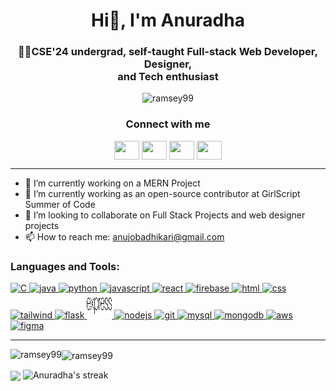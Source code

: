 <h1 align="center">Hi👋, I'm Anuradha</h1>
<h3 align="center">👨‍💻CSE'24 undergrad, self-taught Full-stack Web Developer, Designer, <br> and Tech enthusiast</h3>

<p align="center"> <img src="https://komarev.com/ghpvc/?username=ramsey99&label=Profile%20views&color=0e75b6&style=flat" alt="ramsey99" /> </p>

<h3 align="center">Connect with me</h3>
<p align="center">
<a href="https://twitter.com/RaniAdhikari1" target="blank"><img align="center" src="https://raw.githubusercontent.com/rahuldkjain/github-profile-readme-generator/master/src/images/icons/Social/twitter.svg" height="30" width="40" /></a>
<a href="https://www.linkedin.com/in/anuradha-adhikari/" target="blank"><img align="center" src="https://raw.githubusercontent.com/rahuldkjain/github-profile-readme-generator/master/src/images/icons/Social/linked-in-alt.svg" height="30" width="40" /></a>
<a href="https://instagram.com/anuadhikari1" target="blank"><img align="center" src="https://raw.githubusercontent.com/rahuldkjain/github-profile-readme-generator/master/src/images/icons/Social/instagram.svg" height="30" width="40" /></a>
<a href="https://leetcode.com/lazy_noob_coder/" target="blank"><img align="center" src="https://raw.githubusercontent.com/rahuldkjain/github-profile-readme-generator/master/src/images/icons/Social/leet-code.svg" height="30" width="40" /></a>
</p>

<hr>

- 🔭 I’m currently working on a MERN Project
- 🌱 I’m currently working as an open-source contributor at GirlScript Summer of Code
- 👯 I’m looking to collaborate on Full Stack Projects and web designer projects
- 📫 How to reach me: anujobadhikari@gmail.com

<h3 align="left">Languages and Tools:</h3>
<p align="left"> 
<a href="https://visualstudio.microsoft.com/vs/features/cplusplus/" target="_blank"> <img src="https://github.com/rahuldkjain/github-profile-readme-generator/blob/master/src/images/icons/ProgrammingLanguages/c.svg" alt="C" width="40" height="40"/> </a> 
<a href="https://www.java.com/download/ie_manual.jsp" target="_blank"> <img src="https://github.com/rahuldkjain/github-profile-readme-generator/blob/master/src/images/icons/ProgrammingLanguages/java.svg" alt="java" width="40" height="40"/> </a> 
<a href="https://www.python.org/downloads/" target="_blank"> <img src="https://github.com/rahuldkjain/github-profile-readme-generator/blob/master/src/images/icons/ProgrammingLanguages/python.svg" alt="python" width="40" height="40"/> </a>
<a href="https://www.javascript.com/" target="_blank"> <img src="https://github.com/rahuldkjain/github-profile-readme-generator/blob/master/src/images/icons/ProgrammingLanguages/javascript.svg" alt="javascript" width="40" height="40"/> </a>
<a href="https://reactjs.org/" target="_blank"> <img src="https://github.com/rahuldkjain/github-profile-readme-generator/blob/master/src/images/icons/FrontendDevelopment/reactjs.svg" alt="react" width="40" height="40"/> </a> 
<a href="https://firebase.google.com/" target="_blank"> <img src="https://github.com/rahuldkjain/github-profile-readme-generator/blob/master/src/images/icons/BaaS/firebase.svg" alt="firebase" width="40" height="40"/> </a> 
<a href="https://html.com/" target="_blank"> <img src="https://github.com/rahuldkjain/github-profile-readme-generator/blob/master/src/images/icons/FrontendDevelopment/html.svg" alt="html" width="40" height="40"/> </a> 
<a href="https://tailwindcss.com/" target="_blank"> <img src="https://github.com/rahuldkjain/github-profile-readme-generator/blob/master/src/images/icons/FrontendDevelopment/css.svg" alt="css" width="40" height="40"/> </a> 
<a href="https://tailwindcss.com/" target="_blank"> <img src="https://github.com/rahuldkjain/github-profile-readme-generator/blob/master/src/images/icons/FrontendDevelopment/tailwind.svg" alt="tailwind" width="40" height="40"/> </a> 
<a href="https://flask.palletsprojects.com/en/3.0.x/" target="_blank"> <img src="https://github.com/rahuldkjain/github-profile-readme-generator/blob/master/src/images/icons/Framework/flask.svg" alt="flask" width="40" height="40"/> </a> 
<a href="" target="_blank"> <img src="https://github.com/rahuldkjain/github-profile-readme-generator/blob/master/src/images/icons/BackendDevelopment/express.svg" alt="express" width="40" height="40"/> </a> 
<a href="" target="_blank"> <img src="https://github.com/rahuldkjain/github-profile-readme-generator/blob/master/src/images/icons/BackendDevelopment/nodejs.svg" alt="nodejs" width="50" height="40"/> </a>
<a href="" target="_blank"> <img src="https://img.icons8.com/nolan/512/github.png" alt="git" width="40" height="40"/> </a>
<a href="" target="_blank"> <img src="https://github.com/rahuldkjain/github-profile-readme-generator/blob/master/src/images/icons/Database/mysql.svg" alt="mysql" width="40" height="40"/> </a> 
<a href="" target="_blank"> <img src="https://github.com/rahuldkjain/github-profile-readme-generator/blob/master/src/images/icons/Database/mongodb.svg" alt="mongodb" width="40" height="40"/> </a> 
<a href="" target="_blank"> <img src="https://github.com/rahuldkjain/github-profile-readme-generator/blob/master/src/images/icons/Devops/aws.svg" alt="aws" width="40" height="40"/></a> 
<a href="" target="_blank"> <img src="https://github.com/rahuldkjain/github-profile-readme-generator/blob/master/src/images/icons/Software/figma.svg" alt="figma" width="40" height="40"/></a>
</p>

<hr>

<p><img align="left" src="https://github-readme-stats.vercel.app/api?username=ramsey99&show_icons=true&locale=en&theme=gotham" alt="ramsey99" /></p>
<p><img align="center" src="https://github-readme-stats.vercel.app/api/top-langs?username=ramsey99&show_icons=true&locale=en&layout=compact&theme=gotham" alt="ramsey99" /></p>
<p><img align="center" src="https://github.com/ramsey99/github-readme-streak-stats">
    <img title="🔥 Get streak stats for your profile at git.io/streak-stats" alt="Anuradha's streak" src="https://github-readme-streak-stats.herokuapp.com/?user=ramsey99&show_icons=true&locale=en&layout=compact&theme=gotham"/></a>
</p>
